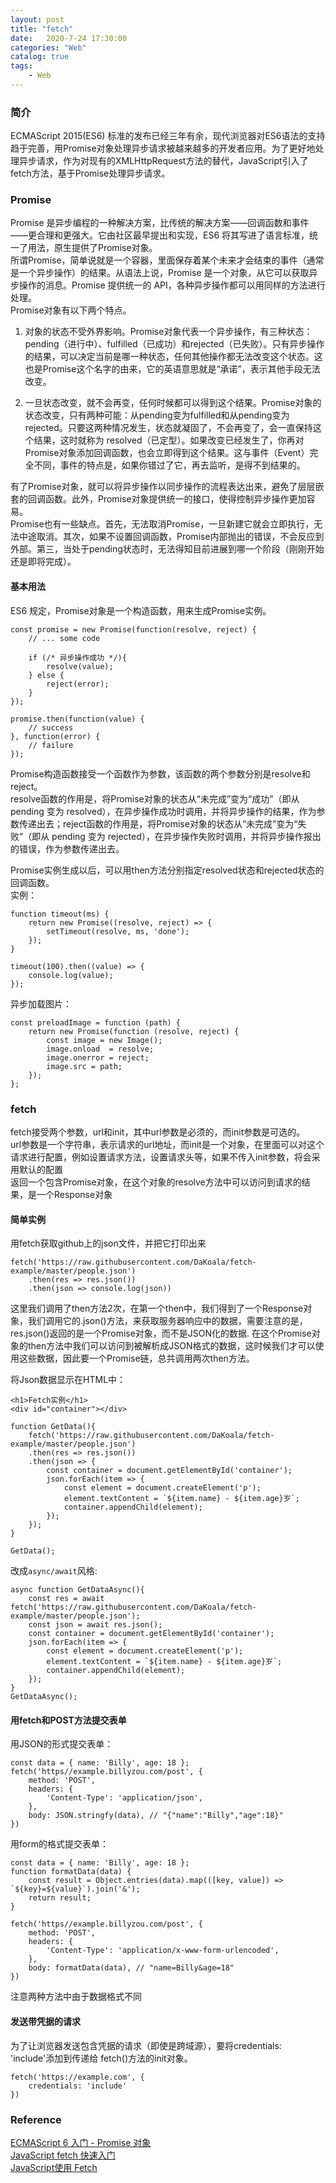 ```yaml
---                
layout: post                
title: "fetch"                
date:   2020-7-24 17:30:00                 
categories: "Web"                
catalog: true                
tags:                 
    - Web                
---      
```


### 简介

ECMAScript 2015(ES6) 标准的发布已经三年有余，现代浏览器对ES6语法的支持趋于完善，用Promise对象处理异步请求被越来越多的开发者应用。为了更好地处理异步请求，作为对现有的XMLHttpRequest方法的替代，JavaScript引入了fetch方法，基于Promise处理异步请求。   

### Promise
Promise 是异步编程的一种解决方案，比传统的解决方案——回调函数和事件——更合理和更强大。它由社区最早提出和实现，ES6 将其写进了语言标准，统一了用法，原生提供了Promise对象。  
所谓Promise，简单说就是一个容器，里面保存着某个未来才会结束的事件（通常是一个异步操作）的结果。从语法上说，Promise 是一个对象，从它可以获取异步操作的消息。Promise 提供统一的 API，各种异步操作都可以用同样的方法进行处理。  
Promise对象有以下两个特点。  
1. 对象的状态不受外界影响。Promise对象代表一个异步操作，有三种状态：pending（进行中）、fulfilled（已成功）和rejected（已失败）。只有异步操作的结果，可以决定当前是哪一种状态，任何其他操作都无法改变这个状态。这也是Promise这个名字的由来，它的英语意思就是“承诺”，表示其他手段无法改变。  

2. 一旦状态改变，就不会再变，任何时候都可以得到这个结果。Promise对象的状态改变，只有两种可能：从pending变为fulfilled和从pending变为rejected。只要这两种情况发生，状态就凝固了，不会再变了，会一直保持这个结果，这时就称为 resolved（已定型）。如果改变已经发生了，你再对Promise对象添加回调函数，也会立即得到这个结果。这与事件（Event）完全不同，事件的特点是，如果你错过了它，再去监听，是得不到结果的。  

有了Promise对象，就可以将异步操作以同步操作的流程表达出来，避免了层层嵌套的回调函数。此外，Promise对象提供统一的接口，使得控制异步操作更加容易。   
Promise也有一些缺点。首先，无法取消Promise，一旦新建它就会立即执行，无法中途取消。其次，如果不设置回调函数，Promise内部抛出的错误，不会反应到外部。第三，当处于pending状态时，无法得知目前进展到哪一个阶段（刚刚开始还是即将完成）。  

#### 基本用法
ES6 规定，Promise对象是一个构造函数，用来生成Promise实例。  

    const promise = new Promise(function(resolve, reject) {
        // ... some code

        if (/* 异步操作成功 */){
            resolve(value);
        } else {
            reject(error);
        }
    });

    promise.then(function(value) {
        // success
    }, function(error) {
        // failure
    });

Promise构造函数接受一个函数作为参数，该函数的两个参数分别是resolve和reject。   
resolve函数的作用是，将Promise对象的状态从“未完成”变为“成功”（即从 pending 变为 resolved），在异步操作成功时调用，并将异步操作的结果，作为参数传递出去；reject函数的作用是，将Promise对象的状态从“未完成”变为“失败”（即从 pending 变为 rejected），在异步操作失败时调用，并将异步操作报出的错误，作为参数传递出去。   

Promise实例生成以后，可以用then方法分别指定resolved状态和rejected状态的回调函数。  
实例：  

    function timeout(ms) {
        return new Promise((resolve, reject) => {
            setTimeout(resolve, ms, 'done');
        });
    }

    timeout(100).then((value) => {
        console.log(value);
    });

异步加载图片：  

    const preloadImage = function (path) {
        return new Promise(function (resolve, reject) {
            const image = new Image();
            image.onload  = resolve;
            image.onerror = reject;
            image.src = path;
        });
    };

### fetch
fetch接受两个参数，url和init，其中url参数是必须的，而init参数是可选的。  
url参数是一个字符串，表示请求的url地址，而init是一个对象，在里面可以对这个请求进行配置，例如设置请求方法，设置请求头等，如果不传入init参数，将会采用默认的配置  
返回一个包含Promise对象，在这个对象的resolve方法中可以访问到请求的结果，是一个Response对象  

#### 简单实例
用fetch获取github上的json文件，并把它打印出来  

    fetch('https://raw.githubusercontent.com/DaKoala/fetch-example/master/people.json')
        .then(res => res.json())
        .then(json => console.log(json))

这里我们调用了then方法2次，在第一个then中，我们得到了一个Response对象，我们调用它的.json()方法，来获取服务器响应中的数据，需要注意的是，res.json()返回的是一个Promise对象，而不是JSON化的数据. 在这个Promise对象的then方法中我们可以访问到被解析成JSON格式的数据，这时候我们才可以使用这些数据，因此要一个Promise链，总共调用两次then方法。  

将Json数据显示在HTML中：

    <h1>Fetch实例</h1>
    <div id="container"></div>

    function GetData(){
        fetch('https://raw.githubusercontent.com/DaKoala/fetch-example/master/people.json')
        .then(res => res.json())
        .then(json => {
            const container = document.getElementById('container');
            json.forEach(item => {
                const element = document.createElement('p');
                element.textContent = `${item.name} - ${item.age}岁`;
                container.appendChild(element);
            });
        });
    }

    GetData();

改成`async/await`风格:  

    async function GetDataAsync(){
        const res = await fetch('https://raw.githubusercontent.com/DaKoala/fetch-example/master/people.json');
        const json = await res.json();
        const container = document.getElementById('container');
        json.forEach(item => {
            const element = document.createElement('p');
            element.textContent = `${item.name} - ${item.age}岁`;
            container.appendChild(element);
        });
    }
    GetDataAsync();

#### 用fetch和POST方法提交表单
用JSON的形式提交表单：  

    const data = { name: 'Billy', age: 18 };
    fetch('https//example.billyzou.com/post', {
        method: 'POST',
        headers: {
            'Content-Type': 'application/json',
        },
        body: JSON.stringfy(data), // "{"name":"Billy","age":18}"
    })

用form的格式提交表单：  

    const data = { name: 'Billy', age: 18 };
    function formatData(data) {
        const result = Object.entries(data).map(([key, value]) => `${key}=${value}`).join('&');
        return result;
    }

    fetch('https//example.billyzou.com/post', {
        method: 'POST',
        headers: {
            'Content-Type': 'application/x-www-form-urlencoded',
        },
        body: formatData(data), // "name=Billy&age=18"
    })

注意两种方法中由于数据格式不同  

#### 发送带凭据的请求
为了让浏览器发送包含凭据的请求（即使是跨域源），要将credentials: 'include'添加到传递给 fetch()方法的init对象。  

    fetch('https://example.com', {
        credentials: 'include'  
    })

### Reference
[ECMAScript 6 入门 - Promise 对象](https://es6.ruanyifeng.com/?search=fetch&x=0&y=0#docs/promise)  
[JavaScript fetch 快速入门](https://blog.csdn.net/zyj362633491/article/details/84997208)  
[JavaScript使用 Fetch](https://www.jianshu.com/p/e18ced22cfaa)  